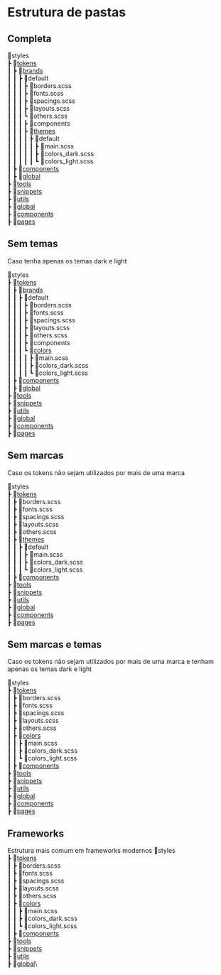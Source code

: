 # Estrutura de pastas

## Completa

📂styles\
┣ 📂[tokens](tokens.md)\
┃ ┣ 📂[brands](tokens#brands)\
┃ ┃ ┣ 📂default\
┃ ┃ ┃ ┣ 📜borders.scss\
┃ ┃ ┃ ┣ 📜fonts.scss\
┃ ┃ ┃ ┣ 📜spacings.scss\
┃ ┃ ┃ ┣ 📜layouts.scss\
┃ ┃ ┃ ┗ 📜others.scss\
┃ ┃ ┃ ┣ 📁components\
┃ ┃ ┃ ┣ 📂[themes](tokens#themes)\
┃ ┃ ┃ ┃ ┣ 📂default\
┃ ┃ ┃ ┃ ┃ ┣ 📜main.scss\
┃ ┃ ┃ ┃ ┃ ┣ 📜colors_dark.scss\
┃ ┃ ┃ ┃ ┃ ┗ 📜colors_light.scss\
┃ ┣ 📂[components](tokens#components)\
┃ ┣ 📂[global](tokens#global)\
┣ 📂[tools](tools.md)\
┣ 📂[snippets](snippets.md)\
┣ 📂[utils](utils.md)\
┣ 📂[global](global.md)\
┣ 📂[components](components.md)\
┣ 📂[pages](pages.md)

## Sem temas
Caso tenha apenas os temas dark e light

📂styles\
┣ 📂[tokens](tokens.md)\
┃ ┣ 📂[brands](tokens#brands)\
┃ ┃ ┣ 📂default\
┃ ┃ ┃ ┣ 📜borders.scss\
┃ ┃ ┃ ┣ 📜fonts.scss\
┃ ┃ ┃ ┣ 📜spacings.scss\
┃ ┃ ┃ ┣ 📜layouts.scss\
┃ ┃ ┃ ┣ 📜others.scss\
┃ ┃ ┃ ┣ 📁components\
┃ ┃ ┃ ┗ 📂[colors](tokens#themes)\
┃ ┃ ┃ ┃ ┣ 📜main.scss\
┃ ┃ ┃ ┃ ┣ 📜colors_dark.scss\
┃ ┃ ┃ ┃ ┗ 📜colors_light.scss\
┃ ┣ 📂[components](tokens#components)\
┃ ┣ 📂[global](tokens#global)\
┣ 📂[tools](tools.md)\
┣ 📂[snippets](snippets.md)\
┣ 📂[utils](utils.md)\
┣ 📂[global](global.md)\
┣ 📂[components](components.md)\
┣ 📂[pages](pages.md)

## Sem marcas
Caso os tokens não sejam utilizados por mais de uma marca

📂styles\
┣ 📂[tokens](tokens.md)\
┃ ┣ 📜borders.scss\
┃ ┣ 📜fonts.scss\
┃ ┣ 📜spacings.scss\
┃ ┣ 📜layouts.scss\
┃ ┣ 📜others.scss\
┃ ┣ 📂[themes](tokens#themes)\
┃ ┃ ┣ 📂default\
┃ ┃ ┃ ┣ 📜main.scss\
┃ ┃ ┃ ┣ 📜colors_dark.scss\
┃ ┃ ┃ ┗ 📜colors_light.scss\
┃ ┣ 📂[components](tokens#components)\
┣ 📂[tools](tools.md)\
┣ 📂[snippets](snippets.md)\
┣ 📂[utils](utils.md)\
┣ 📂[global](global.md)\
┣ 📂[components](components.md)\
┣ 📂[pages](pages.md)

## Sem marcas e temas
Caso os tokens não sejam utilizados por mais de uma marca e tenham apenas os temas dark e light

📂styles\
┣ 📂[tokens](tokens.md)\
┃ ┣ 📜borders.scss\
┃ ┣ 📜fonts.scss\
┃ ┣ 📜spacings.scss\
┃ ┣ 📜layouts.scss\
┃ ┣ 📜others.scss\
┃ ┣ 📂[colors](tokens#themes)\
┃ ┃ ┣ 📜main.scss\
┃ ┃ ┣ 📜colors_dark.scss\
┃ ┃ ┗ 📜colors_light.scss\
┃ ┣ 📂[components](tokens#components)\
┣ 📂[tools](tools.md)\
┣ 📂[snippets](snippets.md)\
┣ 📂[utils](utils.md)\
┣ 📂[global](global.md)\
┣ 📂[components](components.md)\
┣ 📂[pages](pages.md)

## Frameworks
Estrutura mais comum em frameworks modernos
📂styles\
┣ 📂[tokens](tokens.md)\
┃ ┣ 📜borders.scss\
┃ ┣ 📜fonts.scss\
┃ ┣ 📜spacings.scss\
┃ ┣ 📜layouts.scss\
┃ ┣ 📜others.scss\
┃ ┣ 📂[colors](tokens#themes)\
┃ ┃ ┣ 📜main.scss\
┃ ┃ ┣ 📜colors_dark.scss\
┃ ┃ ┗ 📜colors_light.scss\
┃ ┣ 📂[components](tokens#components)\
┣ 📂[tools](tools.md)\
┣ 📂[snippets](snippets.md)\
┣ 📂[utils](utils.md)\
┣ 📂[global](global.md)\